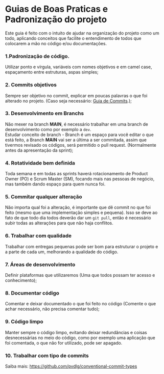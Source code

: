 # Guias de Boas Praticas e Padronização do projeto
Este guia é feito com o intuito de ajudar na organização do projeto como um todo, aplicando conceitos que facilite o entendimento de todos que colocarem a mão no código e/ou documentações.

### 1.Padronização de código.
Utilizar ponto e vírgula, variáveis com nomes objetivos e em camel case, espaçamento entre estruturas, aspas simples;
### 2. Commits objetivos
Sempre ser objetivo no commit, explicar em poucas palavras o que foi alterado no projeto. (Caso seja necessário: <a href="https://cbea.ms/git-commit/">Guia de Commits</a>.);
### 3. Desenvolvimento em Branchs
Não mexer na branch <b>MAIN</b>, é necessário trabalhar em uma branch de desenvolvimento como por exemplo a ``dev``.<br>
Estudar conceito de branch - Branch é um espaço para você editar o que está feito, a Branch <b>MAIN</b> vai ser a última a ser commitada, assim que tivermos revisado os códigos, será permitido o pull request. (Normalmente antes da apresentação da sprint);
### 4. Rotatividade bem definida
Toda semana e em todas as sprints haverá rotacionamento de Product Owner (PO) e Scrum Master (SM), focando mais nas pessoas de negócio, mas também dando espaço para quem nunca foi.
### 5. Commitar qualquer alteração
Não importa qual foi a alteração, é importante que dê commit no que foi feito (mesmo que uma implementação simples e pequena). Isso se deve ao fato de que todo dia todos deverão dar um ``git pull``, então é necessário subir todas as alterações para que não haja conflitos.
### 6. Trabalhar com qualidade
Trabalhar com entregas pequenas pode ser bom para estruturar o projeto e a parte de cada um, melhorando a qualidade do código.
### 7. Áreas de desenvolvimento
Definir plataformas que utilizaremos (Uma que todos possam ter acesso e conhecimento);
### 8. Documentar código
Comentar e deixar documentado o que foi feito no código (Comente o que achar necessário, não precisa comentar tudo);
### 9. Código limpo
Manter sempre o código limpo, evitando deixar redundâncias e coisas desnecessárias no meio do código, como por exemplo uma aplicação que foi comentada, o que não for utilizado, pode ser apagado.
### 10. Trabalhar com tipo de commits
Saiba mais: <a href="https://github.com/pvdlg/conventional-commit-types">https://github.com/pvdlg/conventional-commit-types</a>